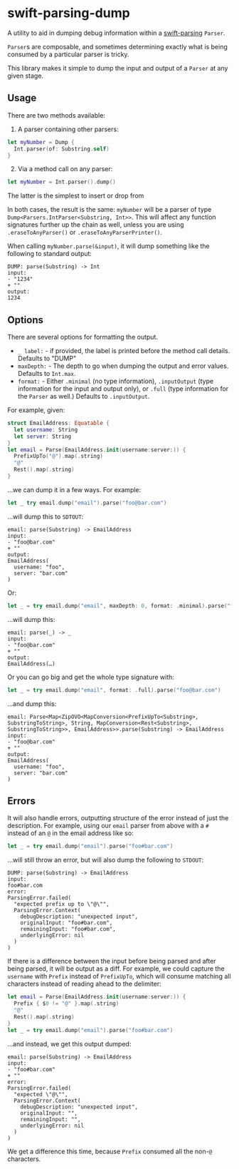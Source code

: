 # swift-parsing-dump

A utility to aid in dumping debug information within a [swift-parsing](https://github.com/pointfreeco/swift-parsing) `Parser`.

`Parser`s are composable, and sometimes determining exactly what is being consumed by a particular parser is tricky. 

This library makes it simple to dump the input and output of a `Parser` at any given stage.

## Usage

There are two methods available:

1. A parser containing other parsers:

```swift
let myNumber = Dump {
  Int.parser(of: Substring.self)
}
```

2. Via a method call on any parser:

```swift
let myNumber = Int.parser().dump()
```

The latter is the simplest to insert or drop from

In both cases, the result is the same: `myNumber` will be a parser of type `Dump<Parsers.IntParser<Substring, Int>>`. This will affect any function signatures further up the chain as well, unless you are using `.eraseToAnyParser()` or `.eraseToAnyParserPrinter()`.

When calling `myNumber.parse(&input)`, it will dump something like the following to standard output:

```
DUMP: parse(Substring) -> Int
input:
- "1234"
+ ""
output:
1234
```

## Options

There are several options for formatting the output.

* `_ label:` - if provided, the label is printed before the method call details. Defaults to "DUMP"
* `maxDepth:` - The depth to go when dumping the output and error values. Defaults to `Int.max`.
* `format:` - Either `.minimal` (no type information), `.inputOutput` (type information for the input and output only), or `.full` (type information for the `Parser` as well.) Defaults to `.inputOutput`.

For example, given:

```swift
struct EmailAddress: Equatable {
  let username: String
  let server: String
}
let email = Parse(EmailAddress.init(username:server:)) {
  PrefixUpTo("@").map(.string)
  "@"
  Rest().map(.string)
}
```

...we can dump it in a few ways. For example:

```swift
let _ try email.dump("email").parse("foo@bar.com")
```

...will dump this to `SDTOUT`:

```
email: parse(Substring) -> EmailAddress
input:
- "foo@bar.com"
+ ""
output:
EmailAddress(
  username: "foo",
  server: "bar.com"
)
```

Or:

```swift
let _ = try email.dump("email", maxDepth: 0, format: .minimal).parse("foo@bar.com")
```

...will dump this:

```
email: parse(_) -> _
input:
- "foo@bar.com"
+ ""
output:
EmailAddress(…)
```

Or you can go big and get the whole type signature with:

```swift
let _ = try email.dump("email", format: .full).parse("foo@bar.com")
```

...and dump this:

```
email: Parse<Map<ZipOVO<MapConversion<PrefixUpTo<Substring>, SubstringToString>, String, MapConversion<Rest<Substring>, SubstringToString>>, EmailAddress>>.parse(Substring) -> EmailAddress
input:
- "foo@bar.com"
+ ""
output:
EmailAddress(
  username: "foo",
  server: "bar.com"
)
```

## Errors

It will also handle errors, outputting structure of the error instead of just the description. For example, using our `email` parser from above with a `#` instead of an `@` in the email address like so:

```swift
let _ = try email.dump("email").parse("foo#bar.com")
```

...will still throw an error, but will also dump the following to `STDOUT`:

```
DUMP: parse(Substring) -> EmailAddress
input:
foo#bar.com
error:
ParsingError.failed(
  "expected prefix up to \"@\"",
  ParsingError.Context(
    debugDescription: "unexpected input",
    originalInput: "foo#bar.com",
    remainingInput: "foo#bar.com",
    underlyingError: nil
  )
)
```

If there is a difference between the input before being parsed and after being parsed, it will be output as a diff. For example,
we could capture the `username` with `Prefix` instead of `PrefixUpTo`, which will consume matching all characters instead of
reading ahead to the delimiter:

```swift
let email = Parse(EmailAddress.init(username:server:)) {
  Prefix { $0 != "@" }.map(.string)
  "@"
  Rest().map(.string)
}
let _ = try email.dump("email").parse("foo#bar.com")
```

...and instead, we get this output dumped:

```
email: parse(Substring) -> EmailAddress
input:
- "foo#bar.com"
+ ""
error:
ParsingError.failed(
  "expected \"@\"",
  ParsingError.Context(
    debugDescription: "unexpected input",
    originalInput: "",
    remainingInput: "",
    underlyingError: nil
  )
)
```

We get a difference this time, because `Prefix` consumed all the non-`@` characters.
